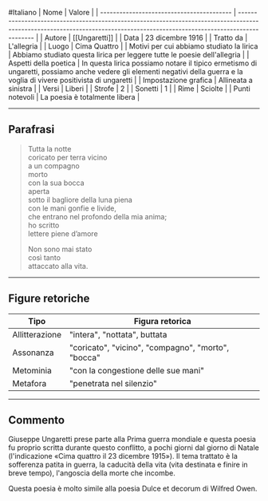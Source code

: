 #Italiano
| Nome                                      | Valore                                                                                                                                                                     |
| ----------------------------------------- | -------------------------------------------------------------------------------------------------------------------------------------------------------------------------- |
| Autore                                    | [[Ungaretti]]                                                                                                                                                              |
| Data                                      | 23 dicembre 1916                                                                                                                                                           |
| Tratto da                                 | L'allegria                                                                                                                                                                 |
| Luogo                                     | Cima Quattro                                                                                                                                                               |
| Motivi per cui abbiamo studiato la lirica | Abbiamo studiato questa lirica per leggere tutte le poesie dell'allegria                                                                                                   |
| Aspetti della poetica                     | In questa lirica possiamo notare il tipico ermetismo di ungaretti, possiamo anche vedere gli elementi negativi della guerra e la voglia di vivere positivista di ungaretti | 
| Impostazione grafica                      | Allineata a sinistra                                                                                                                                                       |
| Versi                                     | Liberi                                                                                                                                                                     |
| Strofe                                    | 2                                                                                                                                                                          |
| Sonetti                                   | 1                                                                                                                                                                          |
| Rime                                      | Sciolte                                                                                                                                                                    |
| Punti notevoli                            | La poesia è totalmente libera                                                                                                                                              |

---
## Parafrasi

>Tutta la notte  
>coricato per terra vicino  
>a un compagno  
>morto  
>con la sua bocca  
>aperta  
>sotto il bagliore della luna piena  
>con le mani gonfie e livide,  
>che entrano nel profondo della mia anima;  
>ho scritto  
>lettere piene d’amore  
>
>Non sono mai stato  
>così tanto  
>attaccato alla vita.

---
## Figure retoriche

| Tipo           | Figura retorica                                    |
| -------------- | -------------------------------------------------- |
| Allitterazione | "intera", "nottata", buttata                       |
| Assonanza      | "coricato", "vicino", "compagno", "morto", "bocca" |
| Metominia      | "con la congestione delle sue mani"                |
| Metafora       | "penetrata nel silenzio"                           |

---
## Commento

Giuseppe Ungaretti prese parte alla Prima guerra mondiale e questa poesia fu proprio scritta durante questo conflitto, a pochi giorni dal giorno di Natale (l'indicazione «Cima quattro il 23 dicembre 1915»). Il tema trattato è la sofferenza patita in guerra, la caducità della vita (vita destinata e finire in breve tempo), l'angoscia della morte che incombe.

Questa poesia è molto simile alla poesia Dulce et decorum di Wilfred Owen.

